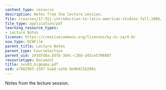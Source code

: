 ```yaml
---
content_type: resource
description: Notes from the lecture session.
file: /courses/17-55j-introduction-to-latin-american-studies-fall-2006/a788296515075aa8ce569e9b821b2901_ses03_bigmama.pdf
file_type: application/pdf
learning_resource_types:
- Lecture Notes
license: https://creativecommons.org/licenses/by-nc-sa/4.0/
ocw_type: OCWFile
parent_title: Lecture Notes
parent_type: CourseSection
parent_uid: 193dfd8a-3dfb-364c-c36b-a92ce5706807
resourcetype: Document
title: ses03_bigmama.pdf
uid: a7882965-1507-5aa8-ce56-9e9b821b2901
---
```

Notes from the lecture session.